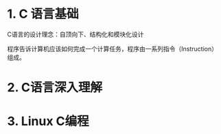 # 1. C 语言基础

C语言的设计理念：自顶向下、结构化和模块化设计

程序告诉计算机应该如何完成一个计算任务，程序由一系列指令（Instruction）组成。

# 2. C语言深入理解

# 3. Linux C编程

